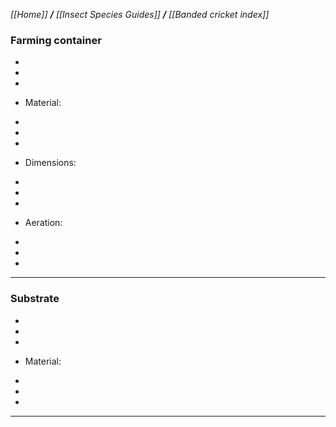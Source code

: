 _[[Home]] **/** [[Insect Species Guides]] **/** [[Banded cricket index]]_

###  **Farming container**
 
-
-
-


* Material:

-
-
-

* Dimensions: 

-
-
-
* Aeration:

-
-
-

***

### **Substrate**

-
-
-

* Material:

-
-
-
***


